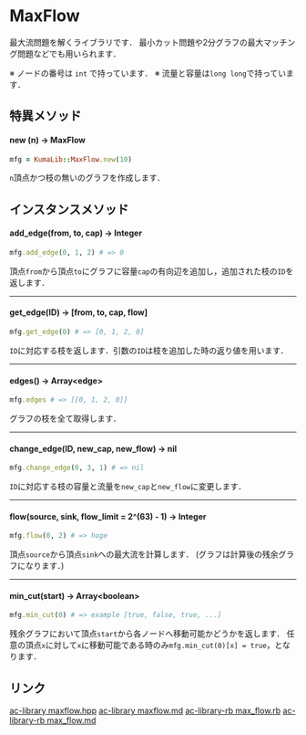 # MaxFlow
最大流問題を解くライブラリです．
最小カット問題や2分グラフの最大マッチング問題などでも用いられます．

※ ノードの番号は `int` で持っています．
※ 流量と容量は`long long`で持っています．

## 特異メソッド
#### new (n) -> MaxFlow
```ruby
mfg = KumaLib::MaxFlow.new(10)
```
`n`頂点かつ枝の無いのグラフを作成します．

## インスタンスメソッド
#### add_edge(from, to, cap) -> Integer
```ruby
mfg.add_edge(0, 1, 2) # => 0
```
頂点`from`から頂点`to`にグラフに容量`cap`の有向辺を追加し，追加された枝の`ID`を返します．

___

#### get_edge(ID) -> [from, to, cap, flow]
```ruby
mfg.get_edge(0) # => [0, 1, 2, 0]
```
`ID`に対応する枝を返します．引数の`ID`は枝を追加した時の返り値を用います．

___

#### edges() -> Array\<edge>
```ruby
mfg.edges # => [[0, 1, 2, 0]]
```
グラフの枝を全て取得します．

___

#### change_edge(ID, new_cap, new_flow) -> nil
```ruby
mfg.change_edge(0, 3, 1) # => nil
```
`ID`に対応する枝の容量と流量を`new_cap`と`new_flow`に変更します．

___

#### flow(source, sink, flow_limit = 2^(63) - 1) -> Integer
```ruby
mfg.flow(0, 2) # => hoge
```
頂点`source`から頂点`sink`への最大流を計算します．
(グラフは計算後の残余グラフになります．)

___

#### min_cut(start) -> Array\<boolean>
```ruby
mfg.min_cut(0) # => example [true, false, true, ...]
```
残余グラフにおいて頂点`start`から各ノードへ移動可能かどうかを返します．
任意の頂点`x`に対して`x`に移動可能である時のみ`mfg.min_cut(0)[x] = true`，となります．

## リンク

[ac-library maxflow.hpp](https://github.com/atcoder/ac-library/blob/master/atcoder/maxflow.hpp)
[ac-library maxflow.md](https://github.com/atcoder/ac-library/blob/master/document_ja/maxflow.md)
[ac-library-rb max_flow.rb](https://github.com/universato/ac-library-rb/blob/main/lib/max_flow.rb)
[ac-library-rb max_flow.md](https://github.com/universato/ac-library-rb/blob/main/document_ja/max_flow.md)